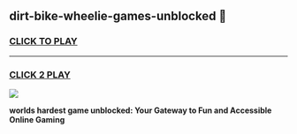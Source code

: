 
## dirt-bike-wheelie-games-unblocked 👋
<h3>
<a href="https://premium.freeplayer.one?title=dirt-bike-wheelie-games-unblocked&ref=14F">CLICK TO PLAY</a></h3>
<hr>

<h3>
<a href="https://premium.freeplayer.one?title=dirt-bike-wheelie-games-unblocked&ref=14F">CLICK 2 PLAY</a>
  
</h3>

<a href="https://premium.freeplayer.one?title=dirt-bike-wheelie-games-unblocked&ref=12F/"><img src="https://clearcache.store/games.png"></a>


**worlds hardest game unblocked: Your Gateway to Fun and Accessible Online Gaming**
